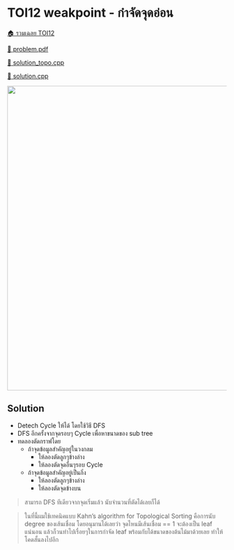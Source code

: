 <!-- @codegen_problem begin -->
# TOI12 weakpoint - กำจัดจุดอ่อน

[🏠 รวมเฉลย TOI12](../)

[💎 problem.pdf](./toi12_weakpoint.pdf)

[🎉 solution_topo.cpp](./toi12_weakpoint_topo.cpp)

[🎉 solution.cpp](./toi12_weakpoint.cpp)

<img width="700" src="https://github.com/krist7599555/toi/assets/19445033/80c80822-7583-4bcd-a705-dae3eacdee85" />
<!-- @codegen_problem end -->

## Solution

- Detech Cycle ให้ได้ โดยใช้วิธี DFS
- DFS อีกครั้งจากจุดรอบๆ Cycle เพื่อหาขนาดของ sub tree
- ทดลองตัดกราฟโดย
  - ถ้าจุดข้อมูลสำคัญอยู่ในวงกลม
    - ให้ลองตัดลูกๆข้างล่าง
    - ให้ลองตัดจุดอื่นๆรอบ Cycle
  - ถ้าจุดข้อมูลสำคัญอยู่เป็นกิ่ง
    - ให้ลองตัดลูกๆข้างล่าง
    - ให้ลองตัดจุดข้างบน

> สามารถ DFS ทีเดียวจากจุดเริ่มแล้ว นับจำนวนที่ตัดได้เลยก็ได้

> ในที่นี้ผมใช้เทคนิคแบบ Kahn’s algorithm for Topological Sorting คือการนับ degree ของเส้นเชื่อม โดยอนุมานได้เลยว่า จุดไหนมีเส้นเชื่อม == 1 จะต้องเป็น leaf แน่นอน แล้วก็วนทำไปเรื่อยๆในการกำจัด leaf พร้อมกับได้ขนาดของต้นไม้มาด้วยเลย ทำให้โคดสั้นลงไปอีก
